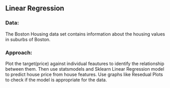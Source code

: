 
## Linear Regression

### Data:

The Boston Housing data set contains information about the housing values in suburbs of Boston.

### Approach:

Plot the target(price) against individual feautures to identify the relationship between them. Then use statsmodels and Sklearn Linear Regression model to predict house price from house features. Use graphs like Resedual Plots to check if the model is appropriate for the data.
